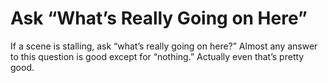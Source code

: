 # Ask “What’s Really Going on Here”

If a scene is stalling, ask “what’s really going on here?” Almost any answer to this question is good except for “nothing.” Actually even that’s pretty good.